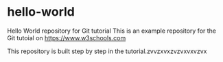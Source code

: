 # hello-world
Hello World repository for Git tutorial
This is an example repository for the Git tutoial on https://www.w3schools.com

This repository is built step by step in the tutorial.zvvzxvxzvzvxvxvzvx